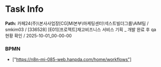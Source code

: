 # Task Info

**Path:** 카페24(주)\본사사업장\[CG]MI본부\마케팅센터\넥스트빌더그룹\AIM팀 / smkim03 / [336528] [E01][프로젝트]재고비즈니스 서비스 기획 _ 개발 완료 후 qa 현황 확인 / 2025-10-01_00-00-00

### BPMN
- ["https://n8n-mi-085-web.hanpda.com/home/workflows"]

